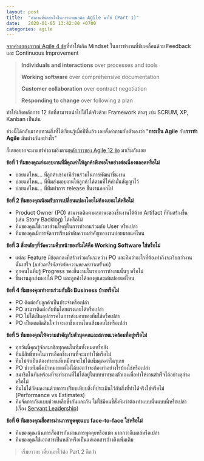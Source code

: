 ```yaml
---
layout: post
title:  "คำถามที่น่าสนใจในการนำแนวคิด Agile มาใช้ (Part 1)"
date:   2020-01-05 13:42:00 +0700
categories: agile
---
```

[จากคำแถลงการณ์ Agile 4 ข้อ](https://agilemanifesto.org/)ที่ทำให้เกิด Mindset ในการทำงานที่ขับเคลื่อนด้วย Feedback และ Continuous Improvement

> **Individuals and interactions** over processes and tools
> 
> **Working software** over comprehensive documentation
> 
> **Customer collaboration** over contract negotiation
> 
> **Responding to change** over following a plan

ทำให้เกิดหลักการ 12 ข้อที่สามารถนำไปใช้ได้จริงด้วย Framework ต่างๆ เช่น SCRUM, XP, Kanban เป็นต้น

ช่วงนี้ได้กลับมาทบทวนสิ่งที่ได้เรียนรู้เมื่อปีที่แล้ว เลยตั้งคำถามกับตัวเองว่า "**การเป็น Agile** กับ**การทำ Agile** มันต่างกันอย่างไร"

ก็เลยอยากจะมาแชร์คำถามอิงตาม[หลักการของ Agile 12 ข้อ](https://agilemanifesto.org/principles.html) มาเริ่มกันเลย

**ข้อที่ 1 ทีมของคุณส่งมอบงานที่มีคุณค่าให้ลูกค้าพึงพอใจอย่างต่อเนื่องตลอดหรือไม่**
- บ่อยแค่ไหน... ที่ลูกค้าเข้ามามีส่วนร่วมในการพัฒนาชิ้นงาน
- บ่อยแค่ไหน... ที่ทีมส่งมอบงานให้ลูกค้าได้ตามที่ให้คำมั่นสัญญาไว้
- บ่อยแค่ไหน... ที่ทีมทำการ release ชิ้่นงานออกไป

**ข้อที่ 2 ทีมของคุณน้อมรับการเปลี่ยนแปลงโดยไม่ต้องเยอะได้หรือไม่**
- Product Owner (PO) สามารถติดตามสถานะของชิ้นงานได้ด้วย Artifact ที่ทีมสร้างขึ้น (เช่น Story Backlog) ได้หรือไม่
- ทีมของคุณใช้เวลาส่วนใหญ่ในการทำงานร่วมกับ User หรือเปล่า
- ทีมของคุณมีการจัดการเรียงลำดับความสำคัญของงานบ่อยมากแค่ไหน

**ข้อที่ 3 สิ่งหลักๆที่วัดความคืบหน้าของทีมได้คือ Working Software ใช่หรือไม่**
- แต่ละ Feature มีข้อตกลงที่สร้างร่วมกันระหว่าง PO และทีมว่าอะไรที่ต้องทำถึงจะเรียกว่างานนั้นเสร็จ (*แล้วอะไรคือจำกัดความของคำว่าเสร็จล่ะ*)
- ทุกคนในทีมรู้ Progress ของชิ้นงานในรอบการทำงานนั้นๆ หรือไม่
- ชิ้นงานถูกส่งมอบให้ PO และลูกค้าได้ลองดูและเล่นบ่อยแค่ไหน

**ข้อที่ 4 ทีมของคุณทำงานร่วมกับฝั่ง Business บ้างหรือไม่**
- PO ติดต่อกับลูกค้าเป็นประจำหรือเปล่า
- PO สามารติดต่อกับทีมโดยตรงเลยได้หรือเปล่า
- PO ไม่ได้เป็นอุปสรรคในการส่งมอบของทีมใช่หรือเปล่า
- PO เป็นคนตัดสินใจว่าจะเอาชิ้นงานไหนส่้งมอบใช่หรือเปล่า

**ข้อที่ 5 ทีมของคุณให้ความสำคัญกับตัวบุคคลและสภาพแวดล้อมที่อยู่หรือไม่**
- ทุกวันนี้คุณรู้จักสมาชิกทุกคนในทีมทั้งหมดหรือยัง
- ทีมมีสิทธิ์ขาดในการเลือกชิ้นงานที่จะมาทำใช่หรือไม่
- ทีมไม่จำเป็นต้องทำงานที่เหมือนจะไม่ได้เพิ่มคุณค่าใดๆเลย
- PO ช่วยทีมตั้งเป้าหมายแต่ไม่ได้บอกว่าจะต้องทำอย่างไรบ้างใช่หรือเปล่า
- สมาชิกในทีมพร้อมที่จะทำงานที่ไม่ได้อยู่ในบทบาทของตัวเองเพื่อทำให้งานสำเร็จได้อย่างลุล่วงหรือไม่
- ทีมไม่ได้วัดผลงานด้วยการเปรียบเทียบสิ่งที่ประเมินไว้กับสิ่งที่ทำได้จริงใช่หรือไม่ (Performance vs Estimates)
- ทีมจัดการกันแบบช่วยเหลือซึ่งกันและกัน ไม่ใช่มีคนชี้สั่งทีมว่าต้องทำแบบนั้นแบบนี้หรือเปล่า (เรื่อง [Servant Leadership](https://studylib.net/doc/8809233/servant-leadership---quality-texas-foundation))

**ข้อที่ 6 ทีมของคุณสื่อสารผ่านการพูดคุยแบบ face-to-face ใช่หรือไม่**
- ทีมของคุณเน้นการสื่อสารกันผ่านการพูดคุยหรือแชท มากกว่าอีเมลล์หรือเปล่า
- ทีมของคุณใช้เอกสารเป็นหลักหรือเป็นแค่เอกสารอ้างอิงเพิ่มเติม

> เริ่มยาวละ เดี๋ยวเอาไว้ต่อ Part 2 ดีกว่่า





